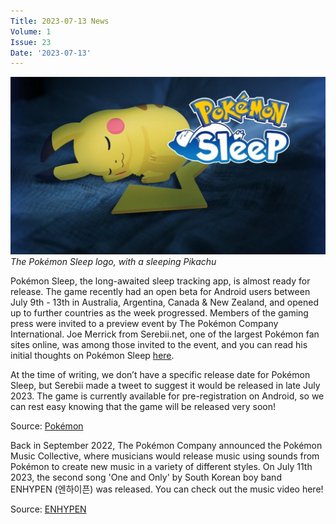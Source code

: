 ```yaml
---
Title: 2023-07-13 News
Volume: 1
Issue: 23
Date: '2023-07-13'
---
```



[![The Pokémon Sleep logo, with a sleeping Pikachu](/web/images/the-pokemon-sleep-logo-with-a-sleeping-pikachu.jpeg)](/web/images/the-pokemon-sleep-logo-with-a-sleeping-pikachu.jpeg)*The Pokémon Sleep logo, with a sleeping Pikachu*



Pokémon Sleep, the long-awaited sleep tracking app, is almost ready for release. The game recently had an open beta for Android users between July 9th - 13th in Australia, Argentina, Canada & New Zealand, and opened up to further countries as the week progressed. Members of the gaming press were invited to a preview event by The Pokémon Company International. Joe Merrick from Serebii.net, one of the largest Pokémon fan sites online, was among those invited to the event, and you can read his initial thoughts on Pokémon Sleep [here](https://www.serebii.net/pokemonsleep/preview/).

At the time of writing, we don’t have a specific release date for Pokémon Sleep, but Serebii made a tweet to suggest it would be released in late July 2023. The game is currently available for pre-registration on Android, so we can rest easy knowing that the game will be released very soon!

Source: [Pokémon](https://www.pokemon.com/uk/app/pokemon-sleep/)

Back in September 2022, The Pokémon Company announced the Pokémon Music Collective, where musicians would release music using sounds from Pokémon to create new music in a variety of different styles. On July 11th 2023, the second song 'One and Only' by South Korean boy band ENHYPEN (엔하이픈) was released. You can check out the music video here!  

Source: [ENHYPEN](https://www.youtube.com/watch?v=CJsZTiYnRgI)